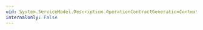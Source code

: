 ```yaml
---
uid: System.ServiceModel.Description.OperationContractGenerationContext.SyncMethod
internalonly: False
---
```

